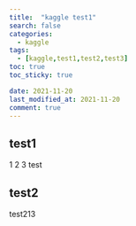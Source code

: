 ```yaml
---
title:  "kaggle test1"
search: false
categories: 
  - kaggle
tags:
  - [kaggle,test1,test2,test3]
toc: true
toc_sticky: true

date: 2021-11-20
last_modified_at: 2021-11-20
comment: true
---
```



## test1

1
2
3
test

## test2

test213
